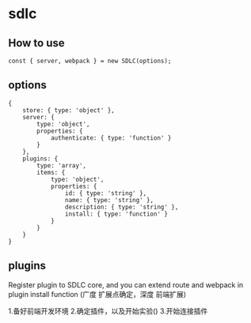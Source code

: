 # sdlc

## How to use

```
const { server, webpack } = new SDLC(options);
```

## options
```
{
	store: { type: 'object' },
	server: {
		type: 'object',
		properties: {
			authenticate: { type: 'function' }
		}
	},
	plugins: {
		type: 'array',
		items: {
			type: 'object',
			properties: {
				id: { type: 'string' },
				name: { type: 'string' },
				description: { type: 'string' },
				install: { type: 'function' }
			}
		}
	}
}
```

## plugins

Register plugin to SDLC core, and you can extend route and webpack in plugin install function
(广度 扩展点确定，深度 前端扩展)

1.备好前端开发环境
2.确定插件，以及开始实验()
3.开始连接插件

